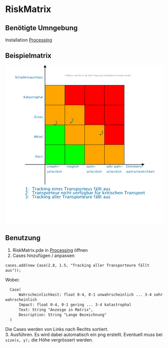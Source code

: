 # RiskMatrix

## Benötigte Umngebung
Installation [Processing](https://processing.org/download/)

## Beispielmatrix
![RiskMatrix](RiskMatrix.png "Beispielmatrix")

## Benutzung
1. RiskMatrix.pde in [Processing](https://processing.org/download/) öffnen  
2. Cases hinzufügen / anpassen
```processing
cases.add(new Case(2.8, 1.5, "Tracking aller Transporteure fällt aus"));
```
Wobei:
```processing
  Case(
      Wahrscheinlichkeit: float 0-4, 0-1 unwahrscheinlich ... 3-4 sehr wahrscheinlich
      Impact: float 0-4, 0-1 gering ... 3-4 katastrophal
      Text: String "Anzeige in Matrix",
      Description: String "Lange Bezeichnung"
  )
```
Die Cases werden von Links nach Rechts sortiert.  
3. Ausführen. Es wird dabei automatisch ein png erstellt. Eventuell muss bei ```size(x, y);``` die Höhe vergrössert werden.
